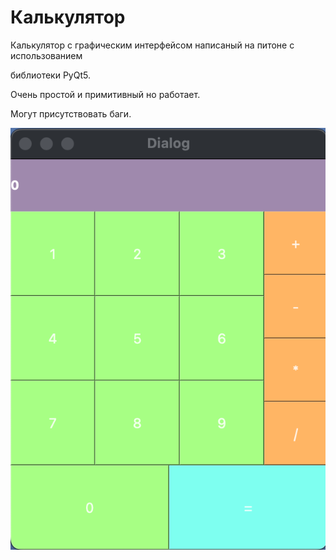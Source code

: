 # Калькулятор

Калькулятор с графическим интерфейсом написаный на питоне с использованием

библиотеки PyQt5.

Очень простой и примитивный но работает.

Могут присутствовать баги.

![скриншот программы](/screenshot.png)
